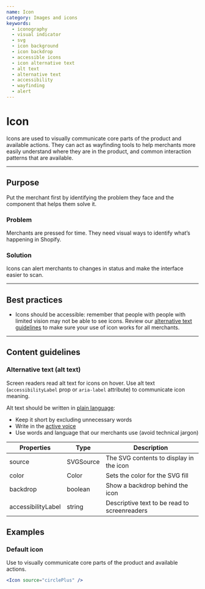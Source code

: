 ```yaml
---
name: Icon
category: Images and icons
keywords:
  - iconography
  - visual indicator
  - svg
  - icon background
  - icon backdrop
  - accessible icons
  - icon alternative text
  - alt text
  - alternative text
  - accessibility
  - wayfinding
  - alert
---
```


# Icon

Icons are used to visually communicate core parts of the product and available actions. They can act as wayfinding tools to help merchants more easily understand where they are in the product, and common interaction patterns that are available.

---

## Purpose

Put the merchant first by identifying the problem they face and the component that helps them solve it.

### Problem

Merchants are pressed for time. They need visual ways to identify what’s happening in Shopify.

### Solution

Icons can alert merchants to changes in status and make the interface easier to scan.

---

## Best practices

* Icons should be accessible: remember that people with people with limited vision may not be able to see icons. Review our [alternative text guidelines](/content/alternative-text) to make sure your use of icon works for all merchants.

---

## Content guidelines

### Alternative text (alt text)

Screen readers read alt text for icons on hover. Use alt text (`accessibilityLabel` prop or `aria-label` attribute) to communicate icon meaning.

Alt text should be written in [plain language](/content/grammar-and-mechanics#plain-language):
- Keep it short by excluding unnecessary words
- Write in the [active voice](/content/grammar-and-mechanics#active-and-passive-voice)
- Use words and language that our merchants use (avoid technical jargon)

| Properties | Type | Description |
| ---------- | ---- | ----------- |
| source | SVGSource | The SVG contents to display in the icon |
| color | Color | Sets the color for the SVG fill |
| backdrop | boolean | Show a backdrop behind the icon |
| accessibilityLabel | string | Descriptive text to be read to screenreaders |

## Examples

### Default icon

Use to visually communicate core parts of the product and available actions.

```jsx
<Icon source="circlePlus" />
```
